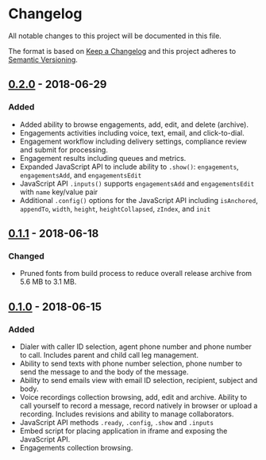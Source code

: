 # Changelog
All notable changes to this project will be documented in this file.

The format is based on [Keep a Changelog](http://keepachangelog.com/en/1.0.0/)
and this project adheres to [Semantic Versioning](http://semver.org/spec/v2.0.0.html).

## [0.2.0] - 2018-06-29
### Added
- Added ability to browse engagements, add, edit, and delete (archive).
- Engagements activities including voice, text, email, and click-to-dial.
- Engagement workflow including delivery settings, compliance review and submit for processing.
- Engagement results including queues and metrics.
- Expanded JavaScript API to include ability to `.show()`: `engagements`, `engagementsAdd`, and `engagementsEdit`
- JavaScript API `.inputs()` supports `engagementsAdd` and `engagementsEdit` with `name` key/value pair
- Additional `.config()` options for the JavaScript API including `isAnchored`, `appendTo`, `width`, `height`, `heightCollapsed`, `zIndex`, and `init`

## [0.1.1] - 2018-06-18
### Changed
- Pruned fonts from build process to reduce overall release archive from 5.6 MB to 3.1 MB.

## [0.1.0] - 2018-06-15
### Added
- Dialer with caller ID selection, agent phone number and phone number to call. Includes parent and child call leg management.
- Ability to send texts with phone number selection, phone number to send the message to and the body of the message.
- Ability to send emails view with email ID selection, recipient, subject and body.
- Voice recordings collection browsing, add, edit and archive. Ability to call yourself to record a message, record natively in browser or upload a recording. Includes revisions and ability to manage collaborators.
- JavaScript API methods `.ready`, `.config`, `.show` and `.inputs`
- Embed script for placing application in iframe and exposing the JavaScript API.
- Engagements collection browsing.

[0.2.0]: https://github.com/omnigage/omnigage-terminal.js/releases/tag/0.2.0
[0.1.1]: https://github.com/omnigage/omnigage-terminal.js/releases/tag/0.1.1
[0.1.0]: https://github.com/omnigage/omnigage-terminal.js/releases/tag/0.1.0
